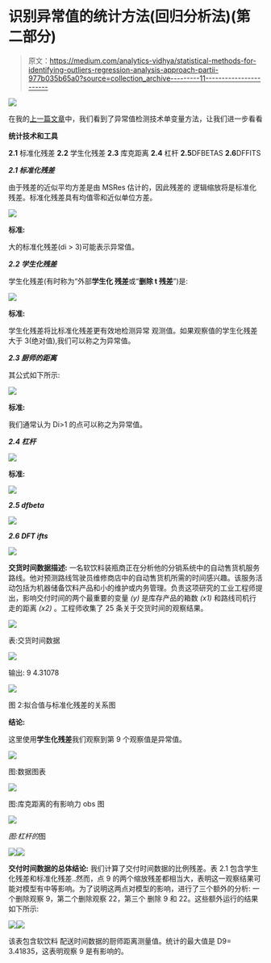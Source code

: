 # 识别异常值的统计方法(回归分析法)(第二部分)

> 原文：<https://medium.com/analytics-vidhya/statistical-methods-for-identifying-outliers-regression-analysis-approach-partii-977b035b65a0?source=collection_archive---------11----------------------->

![](img/743cdee0eb6af4251b29df43dbffc949.png)

在我的[上一篇文章](/@borsechetan800/statistical-methods-for-identifying-outliers-for-univariate-data-part-i-6b4764079cb0)中，我们看到了异常值检测技术单变量方法，让我们进一步看看

**统计技术和工具**

**2.1** 标准化残差
**2.2** 学生化残差
**2.3** 库克距离
**2.4** 杠杆
**2.5**DFBETAS
**2.6**DFFITS

***2.1 标准化残差***

由于残差的近似平均方差是由 MSRes 估计的，因此残差的
逻辑缩放将是标准化残差。标准化残差具有均值零和近似单位方差。

![](img/e1903e2c373e23d060aed8c1e55fe98c.png)

**标准:**

大的标准化残差(di > 3)可能表示异常值。

***2.2 学生化残差***

学生化残差(有时称为“外部**学生化
残差**或“**删除 t 残差**”)是:

![](img/5ab4d90ae7826e705b56fcbd261afcc4.png)

**标准:**

学生化残差将比标准化残差更有效地检测异常
观测值。如果观察值的学生化残差大于 3(绝对值),我们可以称之为异常值。

***2.3 厨师的距离***

其公式如下所示:

![](img/8b5c22ffb9e371cc6a37e427497b3092.png)

**标准:**

我们通常认为 Di>1 的点可以称之为异常值。

***2.4 杠杆***

![](img/d5d406109c5951bf4776e7fb22d346d9.png)

**标准:**

![](img/25ea728b554f4a28fbb03ccef59ee538.png)

***2.5 dfbeta***

![](img/aecb08f9b41c804afacbf624eac706ea.png)

***2.6 DFT ifts***

![](img/137112eaecb868dcc735f92bdefb77fc.png)

**交货时间数据描述:**
一名软饮料装瓶商正在分析他的分销系统中的自动售货机服务路线。他对预测路线驾驶员维修商店中的自动售货机所需的时间感兴趣。该服务活动包括为机器储备饮料产品和小的维护或内务管理。负责这项研究的工业工程师提出，影响交付时间的两个最重要的变量 *(y)* 是库存产品的箱数 *(x1)* 和路线司机行走的距离 *(x2)* 。工程师收集了 25 条关于交货时间的观察结果。

![](img/c2162d30923b98941bb841f12ac1e13d.png)

表:交货时间数据

![](img/faa65528cb72e23af90b06c80a9d6191.png)

输出:
9
4.31078

![](img/75f32714c9a10972fc6cb7346a1d9323.png)

图 2:拟合值与标准化残差的关系图

**结论:**

这里使用**学生化残差**我们观察到第 9 个观察值是异常值。

![](img/3a0b78388c5bfe7d9e03c2f9bddb9dbf.png)

图:数据图表

![](img/646844f52701197dab394eaa104c9052.png)

图:库克距离的有影响力 obs 图

![](img/46972b7a18dd6b5034315435fea62cbd.png)

*图:*杠杆*的*图

![](img/5b3de608441a449769d550339cb2643d.png)![](img/b7807c441ad9c5ff3208843e81772f84.png)

**交付时间数据的总体结论:** 我们计算了交付时间数据的比例残差。表 2.1 包含学生化残差和标准化残差..然而，点 9 的两个缩放残差都相当大，表明这一观察结果可能对模型有中等影响。为了说明这两点对模型的影响，进行了三个额外的分析:
一个删除观察 9，第二个删除观察 22，第三个
删除 9 和 22。这些额外运行的结果如下所示:

![](img/e8d5ff7f2356c8d3aefb414d37b00635.png)![](img/cea670c0c94bef132a0f598a4f080bad.png)

该表包含软饮料
配送时间数据的厨师距离测量值。统计的最大值是 D9= 3.41835，这表明观察 9 是有影响的。